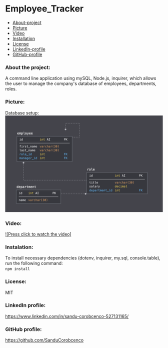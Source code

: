 # Employee_Tracker


* [About-project](#Description)
* [Picture](#Picture)
* [Video](#Video)
* [Installation](#Installation)
* [License](#License)
* [LinkedIn-profile](#LinkedIn-profile)
* [GitHub-profile](#GitHub-profile)



### About the project:
A command line application using mySQL, Node.js, inquirer, which allows the user to manage the company's database of employees, departments, roles.

### Picture:
Database setup: 
![Picture](./img/schema.png) 

### Video:
[![Press click to watch the video]](https://drive.google.com/file/d/1hDFOTiCFxEzK7vorGDZLlVY81wpxXEox/view)

### Instalation:
To install necessary dependencies (dotenv, inquirer, my.sql, console.table), run the following command: <br>
`
npm install
` 

### License:
MIT

### LinkedIn profile:
https://www.linkedin.com/in/sandu-corobcenco-527131165/

### GitHub profile:
https://github.com/SanduCorobcenco
